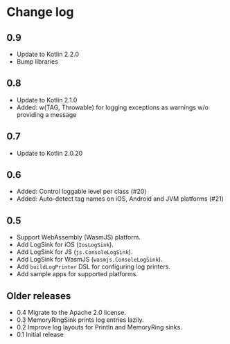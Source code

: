 # Change log

## 0.9

- Update to Kotlin 2.2.0
- Bump libraries

## 0.8

- Update to Kotlin 2.1.0
- Added: w(TAG, Throwable) for logging exceptions as warnings w/o providing a message

## 0.7

- Update to Kotlin 2.0.20

## 0.6

- Added: Control loggable level per class (#20)
- Added: Auto-detect tag names on iOS, Android and JVM platforms (#21)

## 0.5

- Support WebAssembly (WasmJS) platform.
- Add LogSink for iOS (`IosLogSink`).
- Add LogSink for JS (`js.ConsoleLogSink`).
- Add LogSink for WasmJS (`wasmjs.ConsoleLogSink`).
- Add `buildLogPrinter` DSL for configuring log printers.
- Add sample apps for supported platforms.

## Older releases

- 0.4 Migrate to the Apache 2.0 license.
- 0.3 MemoryRingSink prints log entries lazily.
- 0.2 Improve log layouts for Println and MemoryRing sinks.
- 0.1 Initial release
